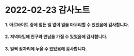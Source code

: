 # 2022-02-23 감사노트

#### 1. 아르바이트 중에 힘든 일 없이 일을 마무리할 수 있었음에 감사합니다.

#### 2. 저녁타임에 친구와 만남을 가질 수 있었음에 감사합니다.

#### 3. 일찍 잠자리에 누울 수 있었음에 감사합니다.
